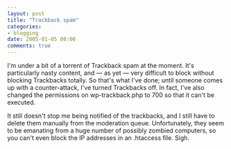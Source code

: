 ```yaml
---
layout: post
title: "Trackback spam"
categories:
- blogging
date: 2005-01-05 00:00
comments: true
---
```


<p>I'm under a bit of a torrent of Trackback spam at the moment. It's particularly nasty content, and &mdash; as yet &mdash; very difficult to block without blocking Trackbacks totally. So that's what I've done; until someone comes up with a counter-attack, I've turned Trackbacks off. In fact, I've also changed the permissions on wp-trackback.php to 700 so that it can't be executed.</p>

<p>It still doesn't stop me being notified of the trackbacks, and I still have to delete them manually from the moderation queue. Unfortunately, they seem to be emanating from a huge number of possibly zombied computers, so you can't even block the IP addresses in an .htaccess file. Sigh.</p>


